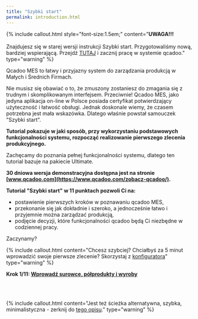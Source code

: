 ```yaml
---
title: "Szybki start"
permalink: introduction.html
---
```



{% include callout.html style="font-size:1.5em;" content="**UWAGA!!!**<br/>
<br/> Znajdujesz się w starej wersji instrukcji Szybki start. Przygotowaliśmy nową, bardziej wspierającą. Przejdź [TUTAJ](/start-wprowadzenie) i zacznij pracę w systemie qcadoo." type="warning" %}



Qcadoo MES to łatwy i przyjazny system do zarządzania produkcją w Małych i Średnich Firmach. 
  
Nie musisz się obawiać o to, że zmuszony zostaniesz do zmagania się z trudnym i skomplikowanym interfejsem. Przeciwnie! Qcadoo MES, jako jedyna aplikacja on-line w Polsce posiada certyfikat potwierdzający użyteczność i łatwość obsługi. Jednak doskonale wiemy, że czasem potrzebna jest mała wskazówka. Dlatego właśnie powstał samouczek "Szybki start".

**Tutorial pokazuje w jaki sposób, przy wykorzystaniu podstawowych funkcjonalności systemu, rozpocząć realizowanie pierwszego zlecenia produkcyjnego.**

Zachęcamy do poznania pełnej funkcjonalności systemu, dlatego ten tutorial bazuje na pakiecie Ultimate.
  
**30 dniowa wersja demonstracyjna dostępna jest na stronie [www.qcadoo.com](https://www.qcadoo.com/zobacz-qcadoo/).**

**Tutorial "Szybki start" w 11 punktach pozwoli Ci na:**

- postawienie pierwszych kroków w poznawaniu qcadoo MES,
- przekonanie się jak dokładnie i szeroko, a jednocześnie łatwo i przyjemnie można zarządzać produkcją,
- podjęcie decyzji, które funkcjonalności qcadoo będą Ci niezbędne w codziennej pracy.

Zaczynamy?

{% include callout.html content="Chcesz szybciej? Chciałbyś za 5 minut wprowadzić swoje pierwsze zlecenie? Skorzystaj z [konfiguratora](/konfigurator)" type="warning" %}

  
**Krok 1/11: [Wprowadź surowce, półprodukty i wyroby](/krok-1-produkty-1)**

<br/>
<br/>

{% include callout.html content="Jest też ścieżka alternatywna, szybka, minimalistyczna - zerknij do [tego opisu](/zlecenia-z-wykorzystaniem-dashboardu)." type="warning" %}